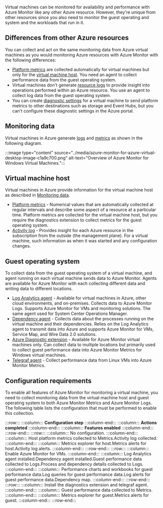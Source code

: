 Virtual machines can be monitored for availability and performance with Azure Monitor like any other Azure resource. However, they're unique from other resources since you also need to monitor the guest operating and system and the workloads that run in it.

## Differences from other Azure resources

You can collect and act on the same monitoring data from Azure virtual machines as you would monitoring Azure resources with Azure Monitor with the following differences:

 -  [Platform metrics](/azure/azure-monitor/platform/data-platform-metrics) are collected automatically for virtual machines but only for the [virtual machine host](/azure/azure-monitor/vm/monitor-vm-azure). You need an agent to collect performance data from the guest operating system.
 -  Virtual machines don't generate [resource logs](/azure/azure-monitor/platform/platform-logs-overview) to provide insight into operations performed within an Azure resource. You use an agent to collect log data from the guest operating system.
 -  You can create [diagnostic settings](/azure/azure-monitor/platform/diagnostic-settings) for a virtual machine to send platform metrics to other destinations such as storage and Event Hubs, but you can't configure these diagnostic settings in the Azure portal.

## Monitoring data

Virtual machines in Azure generate [logs](/azure/azure-monitor/platform/data-platform-logs) and [metrics](/azure/azure-monitor/platform/data-platform-metrics) as shown in the following diagram.

:::image type="content" source="../media/azure-monitor-for-azure-virtual-desktop-image-c1a9c700.png" alt-text="Overview of Azure Monitor for Windows Virtual Machines.":::


## Virtual machine host

Virtual machines in Azure provide information for the virtual machine host as described in [Monitoring data](/azure/azure-monitor/insights/monitor-azure-resource).

 -  [Platform metrics](/azure/azure-monitor/platform/data-platform-metrics) \- Numerical values that are automatically collected at regular intervals and describe some aspect of a resource at a particular time. Platform metrics are collected for the virtual machine host, but you require the diagnostics extension to collect metrics for the guest operating system.
 -  [Activity log](/azure/azure-monitor/platform/platform-logs-overview) \- Provides insight for each Azure resource in the subscription from the outside (the management plane). For a virtual machine, such information as when it was started and any configuration changes.

## Guest operating system

To collect data from the guest operating system of a virtual machine, and agent running on each virtual machine sends data to Azure Monitor. Agents are available for Azure Monitor with each collecting different data and writing data to different locations.

 -  [Log Analytics agent](/azure/azure-monitor/agents/agents-overview) \- Available for virtual machines in Azure, other cloud environments, and on-premises. Collects data to Azure Monitor Logs. Supports Azure Monitor for VMs and monitoring solutions. The same agent used for System Center Operations Manager.
 -  [Dependency agent](/azure/azure-monitor/agents/agents-overview) \- Collects data about the processes running on the virtual machine and their dependencies. Relies on the Log Analytics agent to transmit data into Azure and supports Azure Monitor for VMs, Service Map, and Wire Data 2.0 solutions.
 -  [Azure Diagnostic extension](/azure/azure-monitor/agents/agents-overview) \- Available for Azure Monitor virtual machines only. Can collect data to multiple locations but primarily used to collect guest performance data into Azure Monitor Metrics for Windows virtual machines.
 -  [Telegraf agent](/azure/azure-monitor/platform/collect-custom-metrics-linux-telegraf) \- Collect performance data from Linux VMs into Azure Monitor Metrics.

## Configuration requirements

To enable all features of Azure Monitor for monitoring a virtual machine, you need to collect monitoring data from the virtual machine host and guest operating system to both Azure Monitor Metrics and Azure Monitor Logs. The following table lists the configuration that must be performed to enable this collection.

:::row:::
  :::column:::
    **Configuration step**
  :::column-end:::
  :::column:::
    **Actions completed**
  :::column-end:::
  :::column:::
    **Features enabled**
  :::column-end:::
:::row-end:::
:::row:::
  :::column:::
    No configuration.
  :::column-end:::
  :::column:::
    Host platform metrics collected to Metrics.Activity log collected.
  :::column-end:::
  :::column:::
    Metrics explorer for host.Metrics alerts for host.Activity log alerts.
  :::column-end:::
:::row-end:::
:::row:::
  :::column:::
    Enable Azure Monitor for VMs.
  :::column-end:::
  :::column:::
    Log Analytics agent installed.Dependency agent installed.Guest performance data collected to Logs.Process and dependency details collected to Logs.
  :::column-end:::
  :::column:::
    Performance charts and workbooks for guest performance data.Log queries for guest performance data.Log alerts for guest performance data.Dependency map.
  :::column-end:::
:::row-end:::
:::row:::
  :::column:::
    Install the diagnostics extension and telegraf agent.
  :::column-end:::
  :::column:::
    Guest performance data collected to Metrics.
  :::column-end:::
  :::column:::
    Metrics explorer for guest.Metrics alerts for guest.
  :::column-end:::
:::row-end:::

